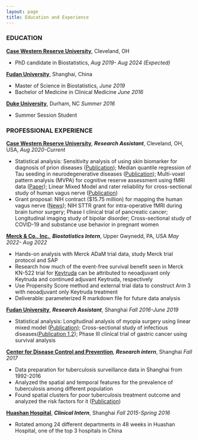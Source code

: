 ```yaml
---
layout: page
title: Education and Experience
---
```

### EDUCATION
**[Case Western Reserve University](https://case.edu/)**, Cleveland, OH  
* PhD candidate in Biostatistics,  *Aug 2019- Aug 2024 (Expected)*  

**[Fudan University](http://www.fudan.edu.cn/en/)**, Shanghai, China  
* Master of Science in Biostatistics,  *June 2019*  
* Bachelor of Medicine in Clinical Medicine  *June 2016*    

**[Duke University](https://www.duke.edu/)**, Durham, NC *Summer 2016*  
* Summer Session Student  

### PROFESSIONAL EXPERIENCE  
**[Case Western Reserve University](https://case.edu/)**, **_Research Assistant_**, Cleveland, OH, USA, *Aug 2020-Current*  
* Statistical analysis: Sensitivity analysis of using skin biomarker for diagnosis of prion diseases ([Publication](https://link.springer.com/article/10.1007/s00401-023-02661-2)); Median quantile regression of Tau seeding in neurodegenerative diseases ([Publication](https://link.springer.com/article/10.1007/s00401-023-02574-0)); Multi-voxel pattern analysis (MVPA) for cognitive reserve assessment using fMRI data ([Paper](https://www.biorxiv.org/content/10.1101/2022.12.06.519175v2.abstract)); Linear Mixed Model and rater reliability for cross-sectional study of human vagus nerve ([Publication](https://iopscience.iop.org/article/10.1088/1741-2552/ac9643/meta))
* Grant proposal: NIH contract ($15.75 million) for mapping the human vagus nerve ([News](https://thedaily.case.edu/national-institutes-of-health-awards-15-75m-to-research-team-led-by-case-western-reserve-university-and-duke-university-to-map-vagus-nerve-bodys-super-highway-for-c/)); NIH STTR grant for intra-operative fMRI during brain tumor surgery; Phase I clinical trial of pancreatic cancer; Longitudinal imaging study of bipolar disorder; Cross-sectional study of COVID-19 and substance use behavior in pregnant women

**[Merck & Co., Inc.](https://www.merck.com/)**, **_Biostatistics Intern_**, Upper Gwynedd, PA, USA *May 2022- Aug 2022*  
* Hands-on analysis with Merck ADaM trial data, study Merck trial protocol and SAP
* Research how much of the event-free survival benefit seen in Merck KN-522 trial for [Keytruda](https://www.keytruda.com/) can be attributed to neoadjuvant only Keytruda and continued adjuvant Keytruda, respectively
* Use Propensity Score method and external trial data to construct Arm 3 with neoadjuvant only Keytruda treatment
* Deliverable: parameterized R markdown file for future data analysis

**[Fudan University](http://www.fudan.edu.cn/en/)**, **_Research Assistant_**, Shanghai *Fall 2016-June 2019*  
* Statistical analysis: Longitudinal analysis of myopia surgery using linear mixed model ([Publication](https://www.frontiersin.org/articles/10.3389/fmed.2020.521078/full)); Cross-sectional study of infectious diseases([Publication 1](https://journals.plos.org/plosntds/article?id=10.1371/journal.pntd.0008070),[2](https://journals.plos.org/plosone/article?id=10.1371/journal.pone.0225361)); Phase III clinical trial of gastric cancer using survival analysis  

**[Center for Disease Control and Prevention](http://www.scdc.sh.cn/indexEn.shtml)**, **_Research intern_**, Shanghai *Fall 2017*  
* Data preparation for tuberculosis surveillance data in Shanghai from 1992-2016  
* Analyzed the spatial and temporal features for the prevalence of tuberculosis among different population  
* Found spatial clusters for poor tuberculosis treatment outcome and analyzed the risk factors for it ([Publication](https://www.ncbi.nlm.nih.gov/pmc/articles/PMC9684007/)) 

**[Huashan Hospital](https://huashan.org.cn/)**, **_Clinical Intern_**, Shanghai *Fall 2015-Spring 2016*  
* Rotated among 24 different departments in 48 weeks in Huashan Hospital, one of the top 3 hospitals in China  

